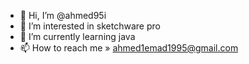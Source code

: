 - 👋 Hi, I’m @ahmed95i
- 👀 I’m interested in sketchware pro
- 🌱 I’m currently learning java
- 📫 How to reach me » ahmed1emad1995@gmail.com

<!---
ahmed95i/ahmed95i is a ✨ special ✨ repository because its `README.md` (this file) appears on your GitHub profile.
You can click the Preview link to take a look at your changes.
--->
